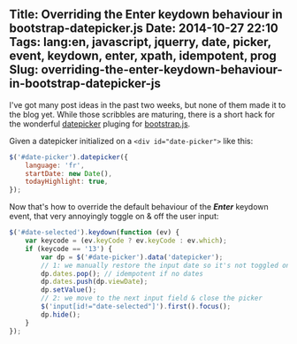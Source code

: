 Title: Overriding the Enter keydown behaviour in bootstrap-datepicker.js
Date: 2014-10-27 22:10
Tags: lang:en, javascript, jquerry, date, picker, event, keydown, enter, xpath, idempotent, prog
Slug: overriding-the-enter-keydown-behaviour-in-bootstrap-datepicker-js
---
I've got many post ideas in the past two weeks, but none of them made it to the blog yet. While those scribbles are maturing, there is a short hack for the wonderful [datepicker](//eternicode.github.io/bootstrap-datepicker) pluging for [bootstrap.js](http://getbootstrap.com).

Given a datepicker initialized on a `<div id="date-picker">` like this:

```javascript
$('#date-picker').datepicker({
    language: 'fr',
    startDate: new Date(),
    todayHighlight: true,
});
```

Now that's how to override the default behaviour of the _**Enter**_ keydown event, that very annoyingly toggle on & off the user input:

```javascript
$('#date-selected').keydown(function (ev) {
    var keycode = (ev.keyCode ? ev.keyCode : ev.which);
    if (keycode == '13') {
        var dp = $('#date-picker').data('datepicker');
        // 1: we manually restore the input date so it's not toggled on/off
        dp.dates.pop(); // idempotent if no dates
        dp.dates.push(dp.viewDate);
        dp.setValue();
        // 2: we move to the next input field & close the picker
        $('input[id!="date-selected"]').first().focus();
        dp.hide();
    }
});
```
